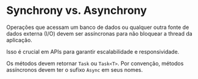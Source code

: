 # Synchrony vs. Asynchrony

Operações que acessam um banco de dados ou qualquer outra fonte de dados externa (I/O) devem ser assíncronas para não bloquear a thread da aplicação.

Isso é crucial em APIs para garantir escalabilidade e responsividade.

Os métodos devem retornar `Task` ou `Task<T>`.
Por convenção, métodos assíncronos devem ter o sufixo `Async` em seus nomes.
